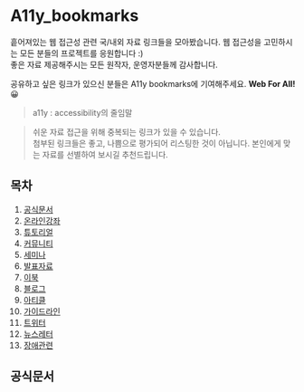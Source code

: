# A11y_bookmarks
흩어져있는 웹 접근성 관련 국/내외 자료 링크들을 모아봤습니다. 웹 접근성을 고민하시는 모든 분들의 프로젝트를 응원합니다 :)<br>
좋은 자료 제공해주시는 모든 원작자, 운영자분들께 감사합니다. 

공유하고 싶은 링크가 있으신 분들은 A11y bookmarks에 기여해주세요. __Web For All!__ 😀  


> a11y : accessibility의 줄임말

> 쉬운 자료 접근을 위해 중복되는 링크가 있을 수 있습니다. <br>
> 첨부된 링크들은 좋고, 나쁨으로 평가되어 리스팅한 것이 아닙니다. 본인에게 맞는 자료를 선별하여 보시길 추천드립니다. 


## 목차 
1. [공식문서](#공식문서)
2. [온라인강좌](#온라인강좌)
3. [튜토리얼](#튜토리얼)
4. [커뮤니티](#커뮤니티)
5. [세미나](#세미나)
6. [발표자료](#발표자료)
7. [이북](#이북)
8. [블로그](#블로그)
9. [아티클](#아티클)
10. [가이드라인](#가이드라인)
11. [트위터](#트위터)
12. [뉴스레터](#뉴스레터)
13. [장애관련](#장애관련)

## 공식문서
